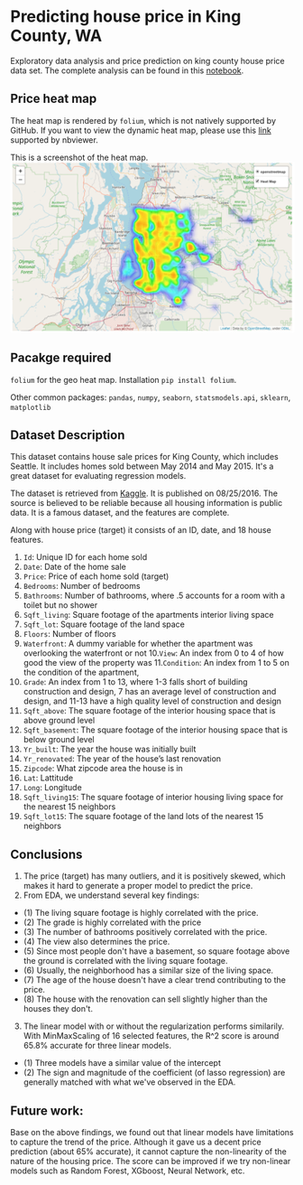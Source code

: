 # Predicting house price in King County, WA

Exploratory data analysis and price prediction on king county house price data set. The complete analysis can be found in this [notebook](Final_Jerry.ipynb).

## Price heat map
The heat map is rendered by `folium`, which is not natively supported by GitHub. If you want to view the dynamic heat map, please use this [link](https://nbviewer.jupyter.org/github/jerrychens/king_county_house_price/blob/master/Final_Jerry.ipynb) supported by nbviewer.

This is a screenshot of the heat map.
![alt text](heatmap.PNG "heat map screenshot")


## Pacakge required

`folium` for the geo heat map. Installation `pip install folium`.

Other common packages:
`pandas`, `numpy`, `seaborn`, `statsmodels.api`, `sklearn`, `matplotlib`

## Dataset Description

This dataset contains house sale prices for King County, which includes Seattle. It includes homes sold between May 2014 and May 2015. It's a great dataset for evaluating regression models.

The dataset is retrieved from [Kaggle](https://www.kaggle.com/harlfoxem/housesalesprediction). It is published on 08/25/2016.
The source is believed to be reliable because all housing information is public data. It is a famous dataset, and the features are complete. 

Along with house price (target) it consists of an ID, date, and 18 house features.


1. `Id`:  Unique ID for each home sold
2. `Date`: Date of the home sale
3. `Price`: Price of each home sold (target)
4. `Bedrooms`: Number of bedrooms
5. `Bathrooms`: Number of bathrooms, where .5 accounts for a room with a toilet but no shower
6. `Sqft_living`: Square footage of the apartments interior living space
7. `Sqft_lot`: Square footage of the land space
8. `Floors`: Number of floors
9. `Waterfront`: A dummy variable for whether the apartment was overlooking the waterfront or not
10.`View`: An index from 0 to 4 of how good the view of the property was
11.`Condition`: An index from 1 to 5 on the condition of the apartment,
12. `Grade`: An index from 1 to 13, where 1-3 falls short of building construction and design, 7 has an average level of construction and design, and 11-13 have a high quality level of construction and design
13. `Sqft_above`: The square footage of the interior housing space that is above ground level
14. `Sqft_basement`: The square footage of the interior housing space that is below ground level
15. `Yr_built`: The year the house was initially built
16. `Yr_renovated`: The year of the house’s last renovation
17. `Zipcode`: What zipcode area the house is in
18. `Lat`: Lattitude
19. `Long`: Longitude
20. `Sqft_living15`: The square footage of interior housing living space for the nearest 15 neighbors
21. `Sqft_lot15`: The square footage of the land lots of the nearest 15 neighbors

## Conclusions

1. The price (target) has many outliers, and it is positively skewed, which makes it hard to generate a proper model to predict the price. 
2. From EDA, we understand several key findings:
 - (1) The living square footage is highly correlated with the price.
 - (2) The grade is highly correlated with the price
 - (3) The number of bathrooms positively correlated with the price.
 - (4) The view also determines the price.
 - (5) Since most people don't have a basement, so square footage above the ground is correlated with the living square footage.
 - (6) Usually, the neighborhood has a similar size of the living space.
 - (7) The age of the house doesn't have a clear trend contributing to the price.
 - (8) The house with the renovation can sell slightly higher than the houses they don't.
3. The linear model with or without the regularization performs similarily. With MinMaxScaling of 16 selected features, the R^2 score is around 65.8% accurate for three linear models.
 - (1) Three models have a similar value of the intercept
 - (2) The sign and magnitude of the coefficient (of lasso regression) are generally matched with what we've observed in the EDA.

## Future work:  
Base on the above findings, we found out that linear models have limitations to capture the trend of the price. Although it gave us a decent price prediction (about 65% accurate), it cannot capture the non-linearity of the nature of the housing price. The score can be improved if we try non-linear models such as Random Forest, XGboost, Neural Network, etc.
